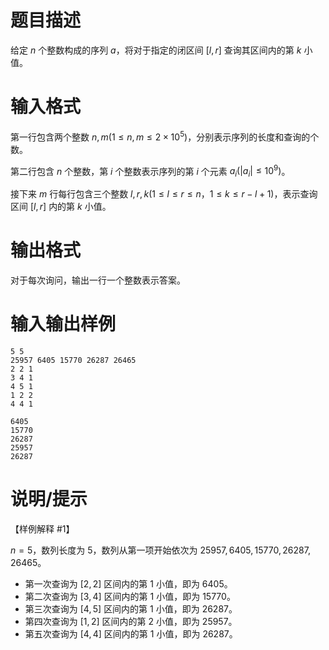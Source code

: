 # 题目描述

给定 $n$ 个整数构成的序列 $a$，将对于指定的闭区间 $[l,r]$ 查询其区间内的第 $k$ 小值。

# 输入格式

第一行包含两个整数 $n,m(1 \leq n,m \leq 2 \times {10}^5)$，分别表示序列的长度和查询的个数。

第二行包含 $n$ 个整数，第 $i$ 个整数表示序列的第 $i$ 个元素 $a_i(|a_i| \leq {10}^9)$。

接下来 $m$ 行每行包含三个整数 $l,r,k(1 \leq l \leq r \leq n$，$1 \leq k \leq r-l+1)$，表示查询区间 $[l,r]$ 内的第 $k$ 小值。

# 输出格式

对于每次询问，输出一行一个整数表示答案。

# 输入输出样例

```input1
5 5
25957 6405 15770 26287 26465
2 2 1
3 4 1
4 5 1
1 2 2
4 4 1
```

```output1
6405
15770
26287
25957
26287
```

# 说明/提示

【样例解释 #1】

$n=5$，数列长度为 $5$，数列从第一项开始依次为 $25957,6405,15770,26287,26465$。

* 第一次查询为 $[2,2]$ 区间内的第 $1$ 小值，即为 $6405$。
* 第二次查询为 $[3,4]$ 区间内的第 $1$ 小值，即为 $15770$。
* 第三次查询为 $[4,5]$ 区间内的第 $1$ 小值，即为 $26287$。
* 第四次查询为 $[1,2]$ 区间内的第 $2$ 小值，即为 $25957$。
* 第五次查询为 $[4,4]$ 区间内的第 $1$ 小值，即为 $26287$。
